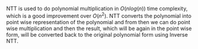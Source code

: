 NTT is used to do polynomial multiplication in $O(nlog(n))$ time complexity, which is a good improvement over $O(n^2)$. NTT converts the polynomial into point wise representation of the polynomial and from then we can do point wise multiplication and then the result, which will be again in the point wise form, will be converted back to the original polynomial form using Inverse NTT.